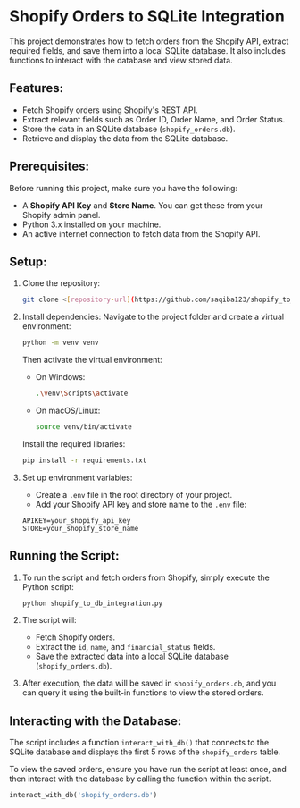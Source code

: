 # Shopify Orders to SQLite Integration

This project demonstrates how to fetch orders from the Shopify API, extract required fields, and save them into a local SQLite database. It also includes functions to interact with the database and view stored data.

## Features:
- Fetch Shopify orders using Shopify's REST API.
- Extract relevant fields such as Order ID, Order Name, and Order Status.
- Store the data in an SQLite database (`shopify_orders.db`).
- Retrieve and display the data from the SQLite database.

## Prerequisites:
Before running this project, make sure you have the following:
- A **Shopify API Key** and **Store Name**. You can get these from your Shopify admin panel.
- Python 3.x installed on your machine.
- An active internet connection to fetch data from the Shopify API.

## Setup:

1. Clone the repository:
    ```bash
    git clone <[repository-url](https://github.com/saqiba123/shopify_to_sqlite3db.git)>
    ```

2. Install dependencies:
    Navigate to the project folder and create a virtual environment:
    ```bash
    python -m venv venv
    ```

    Then activate the virtual environment:
    - On Windows:
      ```bash
      .\venv\Scripts\activate
      ```
    - On macOS/Linux:
      ```bash
      source venv/bin/activate
      ```

    Install the required libraries:
    ```bash
    pip install -r requirements.txt
    ```

3. Set up environment variables:
    - Create a `.env` file in the root directory of your project.
    - Add your Shopify API key and store name to the `.env` file:
    
    ```plaintext
    APIKEY=your_shopify_api_key
    STORE=your_shopify_store_name
    ```

## Running the Script:

1. To run the script and fetch orders from Shopify, simply execute the Python script:
    ```bash
    python shopify_to_db_integration.py
    ```

2. The script will:
    - Fetch Shopify orders.
    - Extract the `id`, `name`, and `financial_status` fields.
    - Save the extracted data into a local SQLite database (`shopify_orders.db`).

3. After execution, the data will be saved in `shopify_orders.db`, and you can query it using the built-in functions to view the stored orders.

## Interacting with the Database:

The script includes a function `interact_with_db()` that connects to the SQLite database and displays the first 5 rows of the `shopify_orders` table.

To view the saved orders, ensure you have run the script at least once, and then interact with the database by calling the function within the script.

```python
interact_with_db('shopify_orders.db')
